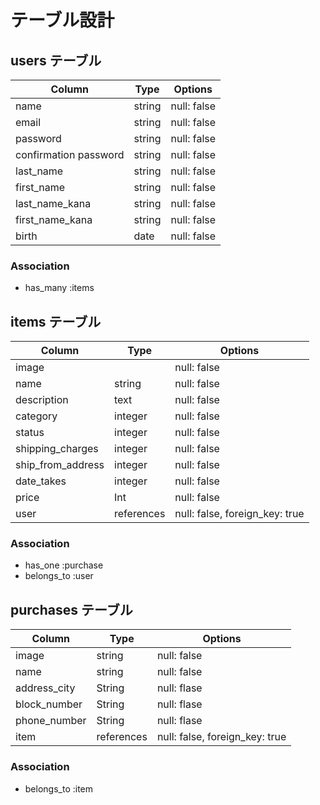 # テーブル設計

## users テーブル

| Column                    | Type   | Options     |
| ------------------------- | ------ | ----------- |
| name                      | string | null: false |
| email                     | string | null: false |
| password                  | string | null: false |
| confirmation password     | string | null: false |
| last_name                 | string | null: false |
| first_name                | string | null: false |
| last_name_kana            | string | null: false |
| first_name_kana           | string | null: false |
| birth                     | date   | null: false |

### Association

- has_many :items


## items テーブル

| Column              | Type       | Options     |
| ------------------- | ---------- | ----------- |
| image               |            | null: false |
| name                | string     | null: false |
| description         | text       | null: false |
| category            | integer    | null: false |
| status              | integer    | null: false |
| shipping_charges    | integer    | null: false |
| ship_from_address   | integer    | null: false |
| date_takes          | integer    | null: false |
| price               | Int        | null: false |
| user                | references | null: false, foreign_key: true |

### Association

- has_one :purchase
- belongs_to :user

## purchases テーブル

| Column                 | Type       | Options     |
| ---------------------- | -----------| ----------- |
| image                  | string     | null: false |
| name                   | string     | null: false |
| address_city           | String     | null: flase |
| block_number           | String     | null: flase |
| phone_number           | String     | null: flase |
| item                   | references | null: false, foreign_key: true |


### Association

- belongs_to :item